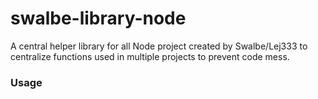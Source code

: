# swalbe-library-node

A central helper library for all Node project created by Swalbe/Lej333 to centralize functions used in multiple projects to prevent code mess.

### Usage
```

```
